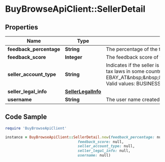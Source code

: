 # BuyBrowseApiClient::SellerDetail

## Properties

Name | Type | Description | Notes
------------ | ------------- | ------------- | -------------
**feedback_percentage** | **String** | The percentage of the total positive feedback. | [optional] 
**feedback_score** | **Integer** | The feedback score of the seller. This value is based on the ratings from eBay members that bought items from this seller. | [optional] 
**seller_account_type** | **String** | Indicates if the seller is a business or an individual. This is determined when the seller registers with eBay. If they register for a business account, this value will be BUSINESS. If they register for a private account, this value will be INDIVIDUAL. This designation is required by the tax laws in some countries. This field is returned only on the following sites. EBAY_AT&amp;nbsp;&amp;nbsp;&amp;nbsp;EBAY_BE&amp;nbsp;&amp;nbsp;&amp;nbsp;EBAY_CH&amp;nbsp;&amp;nbsp;&amp;nbsp;EBAY_DE&amp;nbsp;&amp;nbsp;&amp;nbsp;EBAY_ES&amp;nbsp;&amp;nbsp;&amp;nbsp;EBAY_FR&amp;nbsp;&amp;nbsp;&amp;nbsp;EBAY_GB&amp;nbsp;&amp;nbsp;&amp;nbsp;EBAY_IE&amp;nbsp;&amp;nbsp;&amp;nbsp;EBAY_IT&amp;nbsp;&amp;nbsp;&amp;nbsp;EBAY_PL Valid values: BUSINESS INDIVIDUALCode so that your app gracefully handles any future changes to this list. | [optional] 
**seller_legal_info** | [**SellerLegalInfo**](SellerLegalInfo.md) |  | [optional] 
**username** | **String** | The user name created by the seller for use on eBay. | [optional] 

## Code Sample

```ruby
require 'BuyBrowseApiClient'

instance = BuyBrowseApiClient::SellerDetail.new(feedback_percentage: null,
                                 feedback_score: null,
                                 seller_account_type: null,
                                 seller_legal_info: null,
                                 username: null)
```


